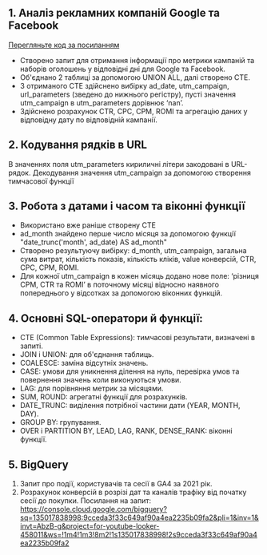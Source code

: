 ##  1. Аналіз рекламних компаній Google та Facebook
[Перегляньте код за посиланням](https://github.com/RomanHresko/SQL/blob/main/SQL)

- Створено запит для отримання інформації про метрики кампаній та наборів оголошень у відповідні дні для Google та Facebook.
- Об'єднано 2 таблиці за допомогою UNION ALL, далі створено CTE.
- З отриманого CTE здійснено вибірку ad_date, utm_campaign, url_parameters (зведено до нижнього регістру), пусті значення  utm_campaign в utm_parameters дорівнює ‘nan’.
- Здійснено розрахунок CTR, CPC, CPM, ROMI та агрегацію даних у відповідну дату по відповідній кампанії. 

## 2. Кодування рядків в URL
В значеннях поля utm_parameters кириличні літери закодовані в URL-рядок. Декодування значення utm_campaign за допомогою створення тимчасової функції

## 3. Робота з датами і часом та віконні функції
- Використано вже раніше створену CTE
- ad_month знайдено перше число місяця за допомогою функції "date_trunc('month', ad_date) AS ad_month"
-  Створено результуючу вибірку: d_month, utm_campaign, загальна сума витрат, кількість показів, кількість кліків, value конверсій, CTR, CPC, CPM, ROMI.
-  Для кожної utm_campaign в кожен місяць додано нове поле: ‘різниця CPM, CTR та ROMI’  в поточному місяці відносно наявного попереднього у відсотках за допомогою віконних функцій.

## 4. Основні SQL-оператори й функції:
- CTE (Common Table Expressions): тимчасові результати, визначені в запиті.
- JOIN і UNION: для об'єднання таблиць.
- COALESCE: заміна відсутніх значень.
- CASE: умови для уникнення ділення на нуль, перевірка умов та повернення значень коли виконуються умови.
- LAG: для порівняння метрик за місяцями.
- SUM, ROUND: агрегатні функції для розрахунків.
- DATE_TRUNC: виділення потрібної частини дати (YEAR, MONTH, DAY).
- GROUP BY: групування.
- OVER  і PARTITION BY, LEAD, LAG, RANK, DENSE_RANK: віконні функції.




## 5. BigQuery 
1. Запит про події, користувачів та сесії в GA4 за 2021 рік.
2. Розрахунок конверсій в розрізі дат та каналів трафіку від початку сесії до покупки.
   Посилання на запит:
https://console.cloud.google.com/bigquery?sq=135017838998:9cceda3f33c649af90a4ea2235b09fa2&pli=1&inv=1&invt=AbzB-g&project=for-youtube-looker-458011&ws=!1m4!1m3!8m2!1s135017838998!2s9cceda3f33c649af90a4ea2235b09fa2
